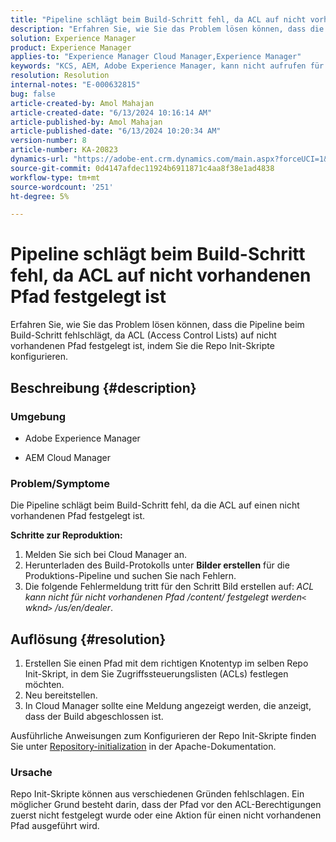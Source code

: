 ```yaml
---
title: "Pipeline schlägt beim Build-Schritt fehl, da ACL auf nicht vorhandenen Pfad festgelegt ist"
description: "Erfahren Sie, wie Sie das Problem lösen können, dass die Pipeline beim Build-Schritt fehlschlägt, da ACL auf nicht vorhandenen Pfad festgelegt ist."
solution: Experience Manager
product: Experience Manager
applies-to: "Experience Manager Cloud Manager,Experience Manager"
keywords: "KCS, AEM, Adobe Experience Manager, kann nicht aufrufen für nicht vorhandenen Pfad, Zugriffssteuerungslisten, AEMaaCS, Cloud Manager."
resolution: Resolution
internal-notes: "E-000632815"
bug: false
article-created-by: Amol Mahajan
article-created-date: "6/13/2024 10:16:14 AM"
article-published-by: Amol Mahajan
article-published-date: "6/13/2024 10:20:34 AM"
version-number: 8
article-number: KA-20823
dynamics-url: "https://adobe-ent.crm.dynamics.com/main.aspx?forceUCI=1&pagetype=entityrecord&etn=knowledgearticle&id=040c43f1-6d29-ef11-840b-6045bd006704"
source-git-commit: 0d4147afdec11924b6911871c4aa8f38e1ad4838
workflow-type: tm+mt
source-wordcount: '251'
ht-degree: 5%

---
```


# Pipeline schlägt beim Build-Schritt fehl, da ACL auf nicht vorhandenen Pfad festgelegt ist


Erfahren Sie, wie Sie das Problem lösen können, dass die Pipeline beim Build-Schritt fehlschlägt, da ACL (Access Control Lists) auf nicht vorhandenen Pfad festgelegt ist, indem Sie die Repo Init-Skripte konfigurieren.

## Beschreibung {#description}


### <b>Umgebung</b>

- Adobe Experience Manager


- AEM Cloud Manager




### <b>Problem/Symptome</b>

Die Pipeline schlägt beim Build-Schritt fehl, da die ACL auf einen nicht vorhandenen Pfad festgelegt ist.

<b>Schritte zur Reproduktion:</b>

1. Melden Sie sich bei Cloud Manager an.
2. Herunterladen des Build-Protokolls unter <b>Bilder erstellen</b> für die Produktions-Pipeline und suchen Sie nach Fehlern.
3. Die folgende Fehlermeldung tritt für den Schritt Bild erstellen auf: *ACL kann nicht für nicht vorhandenen Pfad /content/ festgelegt werden`<` wknd`>` /us/en/dealer*.



## Auflösung {#resolution}


1. Erstellen Sie einen Pfad mit dem richtigen Knotentyp im selben Repo Init-Skript, in dem Sie Zugriffssteuerungslisten (ACLs) festlegen möchten.
2. Neu bereitstellen.
3. In Cloud Manager sollte eine Meldung angezeigt werden, die anzeigt, dass der Build abgeschlossen ist.


Ausführliche Anweisungen zum Konfigurieren der Repo Init-Skripte finden Sie unter [Repository-initialization](https://sling.apache.org/documentation/bundles/repository-initialization.html) in der Apache-Dokumentation.

### <b>Ursache</b>

Repo Init-Skripte können aus verschiedenen Gründen fehlschlagen. Ein möglicher Grund besteht darin, dass der Pfad vor den ACL-Berechtigungen zuerst nicht festgelegt wurde oder eine Aktion für einen nicht vorhandenen Pfad ausgeführt wird.
